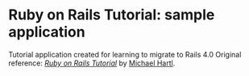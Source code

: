 # Ruby on Rails Tutorial: sample application

Tutorial application created for learning to migrate to Rails 4.0
Original reference: [*Ruby on Rails Tutorial*](http://railstutorial.org/)
by [Michael Hartl](http://michaelhartl.com/).

